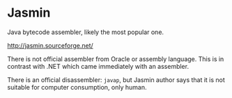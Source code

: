 # Jasmin

Java bytecode assembler, likely the most popular one.

<http://jasmin.sourceforge.net/>

There is not official assembler from Oracle or assembly language. This is in contrast with .NET which came immediately with an assembler.

There is an official disassembler: `javap`, but Jasmin author says that it is not suitable for computer consumption, only human.  
